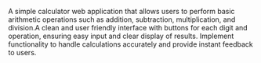 A simple calculator web application that allows users to perform basic arithmetic operations such as addition, subtraction, multiplication, and division.A clean and user friendly interface with buttons for each digit
and operation, ensuring easy input and clear display of results. Implement functionality to handle calculations accurately and provide instant feedback to users.
